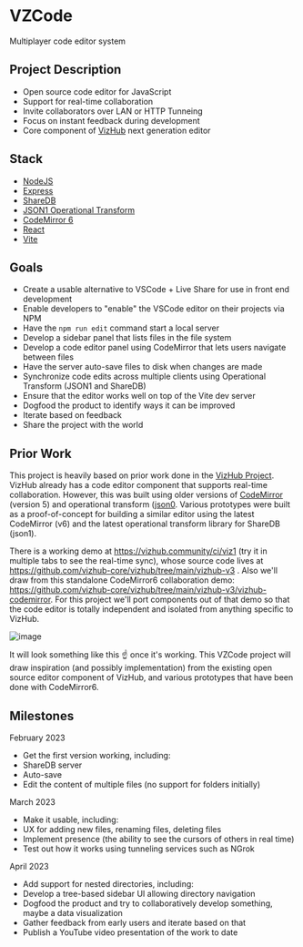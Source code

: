 # VZCode
Multiplayer code editor system

## Project Description

 * Open source code editor for JavaScript
 * Support for real-time collaboration
 * Invite collaborators over LAN or HTTP Tunneing
 * Focus on instant feedback during development
 * Core component of [VizHub](https://vizhub.com/) next generation editor
 
## Stack

 * [NodeJS](https://nodejs.org/en/)
 * [Express](https://expressjs.com/)
 * [ShareDB](https://github.com/share/sharedb)
 * [JSON1 Operational Transform](https://github.com/ottypes/json1)
 * [CodeMirror 6](https://codemirror.net/)
 * [React](https://reactjs.org/)
 * [Vite](https://vitejs.dev/)
 
## Goals

 * Create a usable alternative to VSCode + Live Share for use in front end development
 * Enable developers to "enable" the VSCode editor on their projects via NPM
 * Have the `npm run edit` command start a local server
 * Develop a sidebar panel that lists files in the file system
 * Develop a code editor panel using CodeMirror that lets users navigate between files
 * Have the server auto-save files to disk when changes are made
 * Synchronize code edits across multiple clients using Operational Transform (JSON1 and ShareDB)
 * Ensure that the editor works well on top of the Vite dev server
 * Dogfood the product to identify ways it can be improved
 * Iterate based on feedback
 * Share the project with the world
 
## Prior Work

This project is heavily based on prior work done in the [VizHub Project](https://github.com/vizhub-core/vizhub/). VizHub already has a code editor component that supports real-time collaboration. However, this was built using older versions of [CodeMirror](https://codemirror.net/5/) (version 5) and operational transform ([json0](https://github.com/ottypes/json0). Various prototypes were built as a proof-of-concept for building a similar editor using the latest CodeMirror (v6) and the latest operational transform library for ShareDB (json1).

There is a working demo at https://vizhub.community/ci/viz1 (try it in multiple tabs to see the real-time sync), whose source code lives at https://github.com/vizhub-core/vizhub/tree/main/vizhub-v3 . Also we'll draw from this standalone CodeMirror6 collaboration demo: https://github.com/vizhub-core/vizhub/tree/main/vizhub-v3/vizhub-codemirror. For this project we'll port components out of that demo so that the code editor is totally independent and isolated from anything specific to VizHub.

![image](https://user-images.githubusercontent.com/68416/213894278-51c7c9a9-dc11-42bc-ba10-c23109c473cd.png)

It will look something like this ☝️ once it's working. This VZCode project will draw inspiration (and possibly implementation) from the existing open source editor component of VizHub, and various prototypes that have been done with CodeMirror6.

## Milestones

February 2023
 * Get the first version working, including:
 * ShareDB server
 * Auto-save
 * Edit the content of multiple files (no support for folders initially)

March 2023
 * Make it usable, including:
 * UX for adding new files, renaming files, deleting files
 * Implement presence (the ability to see the cursors of others in real time)
 * Test out how it works using tunneling services such as NGrok

April 2023
 * Add support for nested directories, including:
 * Develop a tree-based sidebar UI allowing directory navigation
 * Dogfood the product and try to collaboratively develop something, maybe a data visualization
 * Gather feedback from early users and iterate based on that
 * Publish a YouTube video presentation of the work to date
